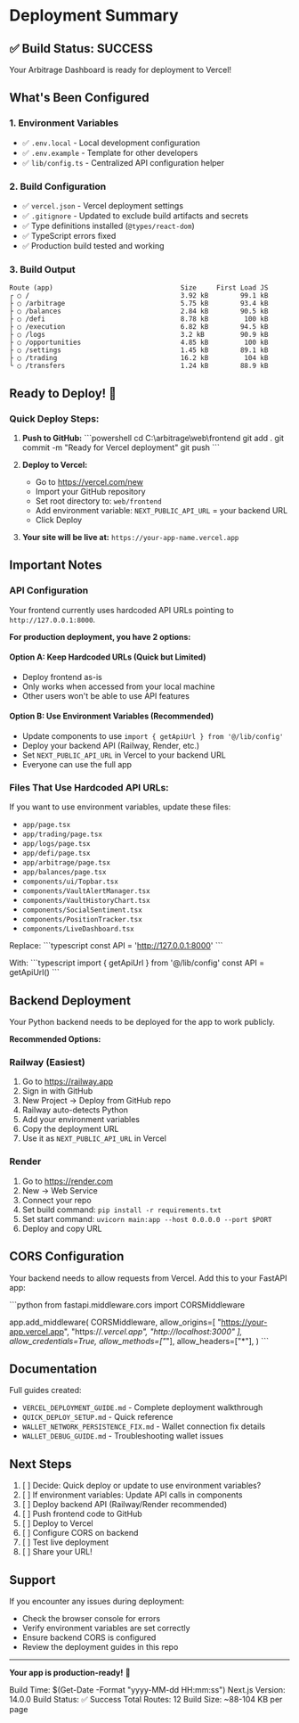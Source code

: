 # Deployment Summary

## ✅ Build Status: SUCCESS

Your Arbitrage Dashboard is ready for deployment to Vercel!

## What's Been Configured

### 1. Environment Variables
- ✅ `.env.local` - Local development configuration
- ✅ `.env.example` - Template for other developers
- ✅ `lib/config.ts` - Centralized API configuration helper

### 2. Build Configuration
- ✅ `vercel.json` - Vercel deployment settings
- ✅ `.gitignore` - Updated to exclude build artifacts and secrets
- ✅ Type definitions installed (`@types/react-dom`)
- ✅ TypeScript errors fixed
- ✅ Production build tested and working

### 3. Build Output
```
Route (app)                                Size     First Load JS
┌ ○ /                                      3.92 kB        99.1 kB
├ ○ /arbitrage                             5.75 kB        93.4 kB
├ ○ /balances                              2.84 kB        90.5 kB
├ ○ /defi                                  8.78 kB         100 kB
├ ○ /execution                             6.82 kB        94.5 kB
├ ○ /logs                                  3.2 kB         90.9 kB
├ ○ /opportunities                         4.85 kB         100 kB
├ ○ /settings                              1.45 kB        89.1 kB
├ ○ /trading                               16.2 kB         104 kB
└ ○ /transfers                             1.24 kB        88.9 kB
```

## Ready to Deploy! 🚀

### Quick Deploy Steps:

1. **Push to GitHub:**
   \`\`\`powershell
   cd C:\\arbitrage\\web\\frontend
   git add .
   git commit -m "Ready for Vercel deployment"
   git push
   \`\`\`

2. **Deploy to Vercel:**
   - Go to https://vercel.com/new
   - Import your GitHub repository
   - Set root directory to: `web/frontend`
   - Add environment variable: `NEXT_PUBLIC_API_URL` = your backend URL
   - Click Deploy

3. **Your site will be live at:**
   `https://your-app-name.vercel.app`

## Important Notes

### API Configuration
Your frontend currently uses hardcoded API URLs pointing to `http://127.0.0.1:8000`.

**For production deployment, you have 2 options:**

#### Option A: Keep Hardcoded URLs (Quick but Limited)
- Deploy frontend as-is
- Only works when accessed from your local machine
- Other users won't be able to use API features

#### Option B: Use Environment Variables (Recommended)
- Update components to use `import { getApiUrl } from '@/lib/config'`
- Deploy your backend API (Railway, Render, etc.)
- Set `NEXT_PUBLIC_API_URL` in Vercel to your backend URL
- Everyone can use the full app

### Files That Use Hardcoded API URLs:
If you want to use environment variables, update these files:
- `app/page.tsx`
- `app/trading/page.tsx`
- `app/logs/page.tsx`
- `app/defi/page.tsx`
- `app/arbitrage/page.tsx`
- `app/balances/page.tsx`
- `components/ui/Topbar.tsx`
- `components/VaultAlertManager.tsx`
- `components/VaultHistoryChart.tsx`
- `components/SocialSentiment.tsx`
- `components/PositionTracker.tsx`
- `components/LiveDashboard.tsx`

Replace:
\`\`\`typescript
const API = 'http://127.0.0.1:8000'
\`\`\`

With:
\`\`\`typescript
import { getApiUrl } from '@/lib/config'
const API = getApiUrl()
\`\`\`

## Backend Deployment

Your Python backend needs to be deployed for the app to work publicly.

**Recommended Options:**

### Railway (Easiest)
1. Go to https://railway.app
2. Sign in with GitHub
3. New Project → Deploy from GitHub repo
4. Railway auto-detects Python
5. Add your environment variables
6. Copy the deployment URL
7. Use it as `NEXT_PUBLIC_API_URL` in Vercel

### Render
1. Go to https://render.com
2. New → Web Service
3. Connect your repo
4. Set build command: `pip install -r requirements.txt`
5. Set start command: `uvicorn main:app --host 0.0.0.0 --port $PORT`
6. Deploy and copy URL

## CORS Configuration

Your backend needs to allow requests from Vercel. Add this to your FastAPI app:

\`\`\`python
from fastapi.middleware.cors import CORSMiddleware

app.add_middleware(
    CORSMiddleware,
    allow_origins=[
        "https://your-app.vercel.app",
        "https://*.vercel.app",
        "http://localhost:3000"
    ],
    allow_credentials=True,
    allow_methods=["*"],
    allow_headers=["*"],
)
\`\`\`

## Documentation

Full guides created:
- `VERCEL_DEPLOYMENT_GUIDE.md` - Complete deployment walkthrough
- `QUICK_DEPLOY_SETUP.md` - Quick reference
- `WALLET_NETWORK_PERSISTENCE_FIX.md` - Wallet connection fix details
- `WALLET_DEBUG_GUIDE.md` - Troubleshooting wallet issues

## Next Steps

1. [ ] Decide: Quick deploy or update to use environment variables?
2. [ ] If environment variables: Update API calls in components
3. [ ] Deploy backend API (Railway/Render recommended)
4. [ ] Push frontend code to GitHub
5. [ ] Deploy to Vercel
6. [ ] Configure CORS on backend
7. [ ] Test live deployment
8. [ ] Share your URL!

## Support

If you encounter any issues during deployment:
- Check the browser console for errors
- Verify environment variables are set correctly
- Ensure backend CORS is configured
- Review the deployment guides in this repo

---

**Your app is production-ready!** 🎉

Build Time: $(Get-Date -Format "yyyy-MM-dd HH:mm:ss")
Next.js Version: 14.0.0
Build Status: ✅ Success
Total Routes: 12
Build Size: ~88-104 KB per page
